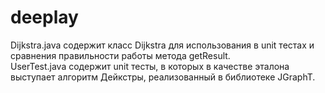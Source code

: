 # deeplay
Dijkstra.java содержит класс Dijkstra для использования в unit тестах и сравнения правильности работы метода getResult.  
UserTest.java содержит unit тесты, в которых в качестве эталона выступает алгоритм Дейкстры, реализованный в библиотеке JGraphT.
